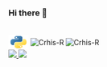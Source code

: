 ### Hi there 👋

<!--
**crhistianribeiro/crhistianribeiro** is a ✨ _special_ ✨ repository because its `README.md` (this file) appears on your GitHub profile.

Here are some ideas to get you started:

- 🔭 I’m currently working on ...
- 🌱 I’m currently learning ...
- 👯 I’m looking to collaborate on ...
- 🤔 I’m looking for help with ...
- 💬 Ask me about ...
- 📫 How to reach me: ...
- 😄 Pronouns: ...
- ⚡ Fun fact: ...
-->

<div style="display: inline_block"><br>
  <img align="center" alt="Crhis-Python" height="30" width="40" src="https://raw.githubusercontent.com/devicons/devicon/master/icons/python/python-original.svg">
  <img align="center" alt="Crhis-R" height="30" width="40" src="https://cdn.jsdelivr.net/gh/devicons/devicon/icons/r/r-original.svg">
  <img align="center" alt="Crhis-R" height="30" width="40" src="https://cdn.jsdelivr.net/gh/devicons/devicon/icons/mysql/mysql-original-wordmark.svg">
</div>

<div>
  <a href="https://beacons.ai/rafaballerini">
  <img height="180em" src="https://github-readme-stats.vercel.app/api?username=crhistianribeiro&show_icons=true&theme=dark&include_all_commits=true&count_private=true"/>
  <img height="180em" src="https://github-readme-stats.vercel.app/api/top-langs/?username=crhistianribeiro&layout=compact&langs_count=16&theme=dark"/>
</div>

 
